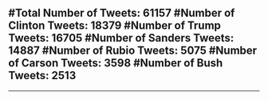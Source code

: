 #Total Number of Tweets: 61157 
#Number of Clinton Tweets: 18379
#Number of Trump Tweets: 16705
#Number of Sanders Tweets: 14887
#Number of Rubio Tweets: 5075
#Number of Carson Tweets: 3598
#Number of Bush Tweets: 2513
---
---
